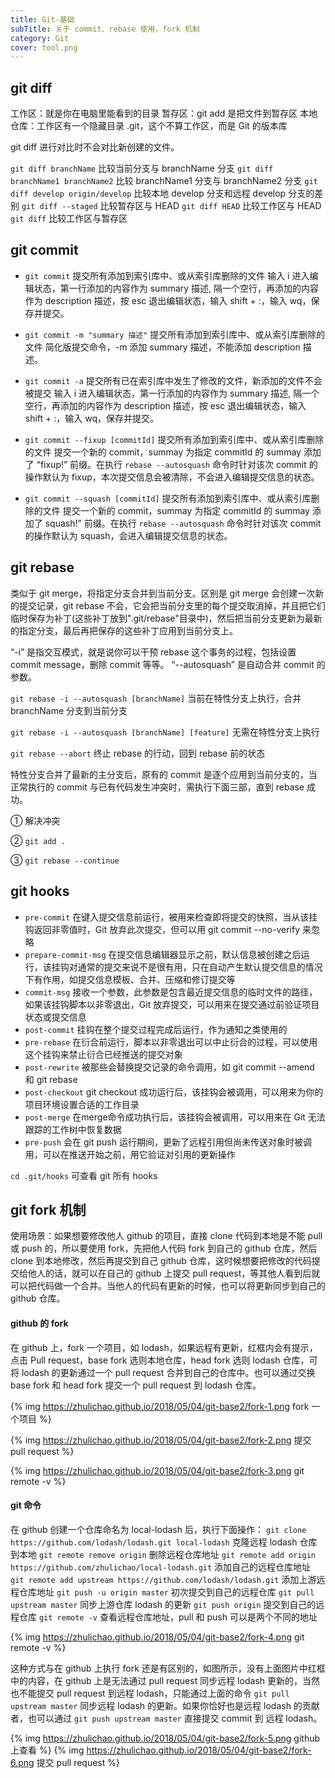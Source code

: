 ```yaml
---
title: Git-基础
subTitle: 关于 commit、rebase 使用，fork 机制
category: Git
cover: tool.png
---
```


## git diff

工作区：就是你在电脑里能看到的目录
暂存区：git add 是把文件到暂存区
本地仓库：工作区有一个隐藏目录 .git，这个不算工作区，而是 Git 的版本库

git diff 进行对比时不会对比新创建的文件。

`git diff branchName` 比较当前分支与 branchName 分支
`git diff branchName1 branchName2` 比较 branchName1 分支与 branchName2 分支
`git diff develop origin/develop`  比较本地 develop 分支和远程 develop 分支的差别
`git diff --staged`  比较暂存区与 HEAD
`git diff HEAD` 比较工作区与 HEAD
`git diff` 比较工作区与暂存区

## git commit

- `git commit`  提交所有添加到索引库中、或从索引库删除的文件
  输入 i 进入编辑状态，第一行添加的内容作为 summary 描述, 隔一个空行，再添加的内容作为 description 描述，按 esc 退出编辑状态，输入 shift + :，输入 wq，保存并提交。

- `git commit -m "summary 描述"`  提交所有添加到索引库中、或从索引库删除的文件
  简化版提交命令，-m 添加 summary 描述，不能添加 description 描述。

- `git commit -a`  提交所有已在索引库中发生了修改的文件，新添加的文件不会被提交
  输入 i 进入编辑状态，第一行添加的内容作为 summary 描述, 隔一个空行，再添加的内容作为 description 描述，按 esc 退出编辑状态，输入 shift + :，输入 wq，保存并提交。

- `git commit --fixup [commitId]`  提交所有添加到索引库中、或从索引库删除的文件
  提交一个新的 commit，summay 为指定 commitId 的 summay 添加了 “fixup!” 前缀。在执行 `rebase --autosquash` 命令时针对该次 commit 的操作默认为 fixup，本次提交信息会被清除，不会进入编辑提交信息的状态。

- `git commit --squash [commitId]`  提交所有添加到索引库中、或从索引库删除的文件
  提交一个新的 commit，summay 为指定 commitId 的 summay 添加了 squash!” 前缀。在执行 `rebase --autosquash` 命令时针对该次 commit 的操作默认为 squash，会进入编辑提交信息的状态。

## git rebase

类似于 git merge，将指定分支合并到当前分支。区别是 git merge 会创建一次新的提交记录，git rebase 不会，它会把当前分支里的每个提交取消掉，并且把它们临时保存为补丁(这些补丁放到".git/rebase"目录中)，然后把当前分支更新为最新的指定分支，最后再把保存的这些补丁应用到当前分支上。

“-i” 是指交互模式，就是说你可以干预 rebase 这个事务的过程，包括设置 commit message，删除 commit 等等。
“--autosquash” 是自动合并 commit 的参数。

`git rebase -i --autosquash [branchName]` 当前在特性分支上执行，合并 branchName 分支到当前分支

`git rebase -i --autosquash [branchName] [feature]` 无需在特性分支上执行

`git rebase --abort` 终止 rebase 的行动，回到 rebase 前的状态

特性分支合并了最新的主分支后，原有的 commit 是逐个应用到当前分支的，当正常执行的 commit 与已有代码发生冲突时，需执行下面三部，直到 rebase 成功。

① 解决冲突

② `git add .`

③ `git rebase --continue`

## git hooks

- `pre-commit` 在键入提交信息前运行，被用来检查即将提交的快照，当从该挂钩返回非零值时，Git 放弃此次提交，但可以用 git commit --no-verify 来忽略
- `prepare-commit-msg` 在提交信息编辑器显示之前，默认信息被创建之后运行，该挂钩对通常的提交来说不是很有用，只在自动产生默认提交信息的情况下有作用，如提交信息模板、合并、压缩和修订提交等
- `commit-msg` 接收一个参数，此参数是包含最近提交信息的临时文件的路径，如果该挂钩脚本以非零退出，Git 放弃提交，可以用来在提交通过前验证项目状态或提交信息
- `post-commit` 挂钩在整个提交过程完成后运行，作为通知之类使用的
- `pre-rebase` 在衍合前运行，脚本以非零退出可以中止衍合的过程，可以使用这个挂钩来禁止衍合已经推送的提交对象
- `post-rewrite` 被那些会替换提交记录的命令调用，如 git commit --amend 和 git rebase
- `post-checkout` git checkout 成功运行后，该挂钩会被调用，可以用来为你的项目环境设置合适的工作目录
- `post-merge` 在merge命令成功执行后，该挂钩会被调用，可以用来在 Git 无法跟踪的工作树中恢复数据
- `pre-push` 会在 git push 运行期间，更新了远程引用但尚未传送对象时被调用，可以在推送开始之前，用它验证对引用的更新操作

`cd .git/hooks` 可查看 git 所有 hooks

## git fork 机制

使用场景：如果想要修改他人 github 的项目，直接 clone 代码到本地是不能 pull 或 push 的，所以要使用 fork，先把他人代码 fork 到自己的 github 仓库，然后 clone 到本地修改，然后再提交到自己 github 仓库，这时候想要把修改的代码提交给他人的话，就可以在自己的 github 上提交 pull request，等其他人看到后就可以把代码做一个合并。当他人的代码有更新的时候，也可以将更新同步到自己的 github 仓库。

#### github 的 fork

在 github 上，fork 一个项目，如 lodash，如果远程有更新，红框内会有提示，点击 Pull request，base fork 选则本地仓库，head fork 选则 lodash 仓库，可将 lodash 的更新通过一个 pull request 合并到自己的仓库中。也可以通过交换 base fork 和 head fork 提交一个 pull request 到 lodash 仓库。

{% img https://zhulichao.github.io/2018/05/04/git-base2/fork-1.png fork 一个项目 %}

{% img https://zhulichao.github.io/2018/05/04/git-base2/fork-2.png 提交 pull request %}

{% img https://zhulichao.github.io/2018/05/04/git-base2/fork-3.png git remote -v %}

#### git 命令

在 github 创建一个仓库命名为 local-lodash 后，执行下面操作：
`git clone https://github.com/lodash/lodash.git local-lodash` 克隆远程 lodash 仓库到本地
`git remote remove origin` 删除远程仓库地址
`git remote add origin https://github.com/zhulichao/local-lodash.git` 添加自己的远程仓库地址
`git remote add upstream https://github.com/lodash/lodash.git` 添加上游远程仓库地址
`git push -u origin master` 初次提交到自己的远程仓库
`git pull upstream master` 同步上游仓库 lodash 的更新
`git push origin` 提交到自己的远程仓库
`git remote -v`  查看远程仓库地址，pull 和 push 可以是两个不同的地址

{% img https://zhulichao.github.io/2018/05/04/git-base2/fork-4.png git remote -v %}

这种方式与在 github 上执行 fork 还是有区别的，如图所示，没有上面图片中红框中的内容，在 github 上是无法通过 pull request 同步远程 lodash 更新的，当然也不能提交 pull request 到远程 lodash，只能通过上面的命令 `git pull upstream master` 同步远程 lodash 的更新。如果你恰好也是远程 lodash 的贡献者，也可以通过 `git push upstream master` 直接提交 commit 到 远程 lodash。

{% img https://zhulichao.github.io/2018/05/04/git-base2/fork-5.png github 上查看 %}
{% img https://zhulichao.github.io/2018/05/04/git-base2/fork-6.png 提交 pull request %}
